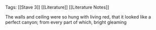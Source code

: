 Tags: [[Stave 3]] [[Literature]] [[Literature Notes]]

The walls and ceiling were so hung with living red, that it looked like a perfect canyon; from every part of which, bright gleaming 